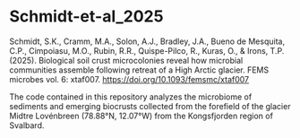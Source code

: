 # Schmidt-et-al_2025
Schmidt, S.K., Cramm, M.A., Solon, A.J., Bradley, J.A., Bueno de Mesquita, C.P., Cimpoiasu, M.O., Rubin, R.R., Quispe-Pilco, R., Kuras, O., & Irons, T.P. (2025). Biological soil crust microcolonies reveal how microbial communities assemble following retreat of a High Arctic glacier. FEMS microbes vol. 6: xtaf007. https://doi.org/10.1093/femsmc/xtaf007

The code contained in this repository analyzes the microbiome of sediments and emerging biocrusts collected from the forefield of the glacier Midtre Lovénbreen (78.88°N, 12.07°W) from the Kongsfjorden region of Svalbard.
